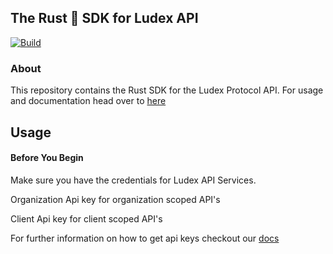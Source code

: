 ## The Rust 🦀 SDK for Ludex API

[![Build](https://github.com/allentsangdev/ludex-rust-sdk/actions/workflows/build.yml/badge.svg)](https://github.com/allentsangdev/ludex-rust-sdk/actions/workflows/build.yml)

### About

This repository contains the Rust SDK for the Ludex Protocol API.
For usage and documentation head over to [here](https://allentsangdev.github.io/ludex-rust-sdk/ludex_rust_sdk/)

## Usage

#### Before You Begin

Make sure you have the credentials for Ludex API Services.

Organization Api key for organization scoped API's

Client Api key for client scoped API's

For further information on how to get api keys checkout our [docs](https://docs.ludex.gg/dashboard/get-your-api-keys)

